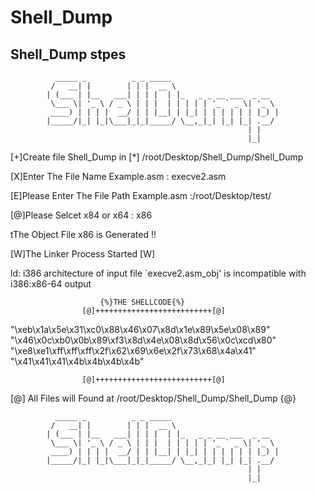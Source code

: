 # Shell_Dump

## Shell_Dump stpes



              _____ _          _ _ _____                        
             /   __| |        | | |  __ \                       
            | (___ | |__   ___| | | |  | |_   _ _ __ ___  _ __  
             \___ \| '_ \ / _ \ | | |  | | | | | '_ ` _ \| '_ \ 
             ____) | | | |  __/ | | |__| | |_| | | | | | | |_) |
            |_____/|_| |_|\___|_|_|_____/ \__,_|_| |_| |_| .__/ 
                                                         | |    
                                                         |_|   
                      

[+]Create file Shell_Dump in [*] /root/Desktop/Shell_Dump/Shell_Dump


[X]Enter The File Name Example.asm : execve2.asm

[E]Please Enter The File Path Example.asm :/root/Desktop/test/

[@]Please Selcet x84 or x64 : x86


tThe Object File x86 is Generated  !! 

[W]The Linker Process Started [W]
 
ld: i386 architecture of input file `execve2.asm_obj' is incompatible with i386:x86-64 output

						{%}THE SHELLCODE{%}
					[@]++++++++++++++++++++++++++[@]


"\xeb\x1a\x5e\x31\xc0\x88\x46\x07\x8d\x1e\x89\x5e\x08\x89"
"\x46\x0c\xb0\x0b\x89\xf3\x8d\x4e\x08\x8d\x56\x0c\xcd\x80"
"\xe8\xe1\xff\xff\xff\x2f\x62\x69\x6e\x2f\x73\x68\x4a\x41"
"\x41\x41\x41\x4b\x4b\x4b\x4b"

					[@]++++++++++++++++++++++++++[@]


[@] All Files will Found at  /root/Desktop/Shell_Dump/Shell_Dump {@}
   
              _____ _          _ _ _____                        
             /   __| |        | | |  __ \                       
            | (___ | |__   ___| | | |  | |_   _ _ __ ___  _ __  
             \___ \| '_ \ / _ \ | | |  | | | | | '_ ` _ \| '_ \ 
             ____) | | | |  __/ | | |__| | |_| | | | | | | |_) |
            |_____/|_| |_|\___|_|_|_____/ \__,_|_| |_| |_| .__/ 
                                                         | |    
                                                         |_|   
                     

